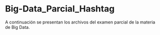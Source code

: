 # Big-Data_Parcial_Hashtag
A continuación se presentan los archivos del examen parcial de la materia de Big Data.
